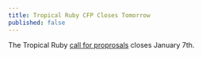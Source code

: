 ```yaml
---
title: Tropical Ruby CFP Closes Tomorrow
published: false
---
```


The Tropical Ruby [call for proprosals][cfp] closes January 7th.

[cfp]: LINK
